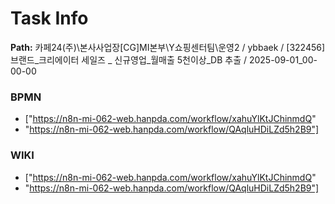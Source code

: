 # Task Info

**Path:** 카페24(주)\본사사업장\[CG]MI본부\Y쇼핑센터팀\운영2 / ybbaek / [322456] 브랜드_크리에이터 세일즈 _ 신규영업_월매출 5천이상_DB 추출 / 2025-09-01_00-00-00

### BPMN
- ["https://n8n-mi-062-web.hanpda.com/workflow/xahuYlKtJChinmdQ"
- "https://n8n-mi-062-web.hanpda.com/workflow/QAqluHDiLZd5h2B9"]

### WIKI
- ["https://n8n-mi-062-web.hanpda.com/workflow/xahuYlKtJChinmdQ"
- "https://n8n-mi-062-web.hanpda.com/workflow/QAqluHDiLZd5h2B9"]

